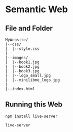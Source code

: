 # Semantic Web

## File and Folder

    MyWebsite/
    |--css/
    |  |--style.css
    |
    |--images/
    |  |--book1.jpg
    |  |--book2.jpg
    |  |--book3.jpg
    |  |--logo_small.jpg
    |  |--minilibme_logo.jpg
    |
    |--index.html


## Running this Web

    npm install live-server
    
    live-server
